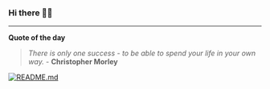 ### Hi there 👋🏻


---

**Quote of the day**

> *There is only one success - to be able to spend your life in your own way.* - **Christopher Morley** 

[![README.md](https://github.com/marcolovazzano/marcolovazzano/actions/workflows/readme.yml/badge.svg?branch=main)](https://github.com/marcolovazzano/marcolovazzano/actions/workflows/readme.yml)
